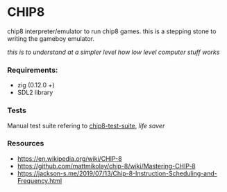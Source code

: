 # CHIP8

chip8 interpreter/emulator to run chip8 games. this is a stepping stone to writing the gameboy emulator.

_this is to understand at a simpler level how low level computer stuff works_

### Requirements:

- zig (0.12.0 +)
- SDL2 library

### Tests

Manual test suite refering to [chip8-test-suite](https://github.com/Timendus/chip8-test-suite), _life saver_

### Resources

- https://en.wikipedia.org/wiki/CHIP-8
- https://github.com/mattmikolay/chip-8/wiki/Mastering-CHIP‐8
- https://jackson-s.me/2019/07/13/Chip-8-Instruction-Scheduling-and-Frequency.html
